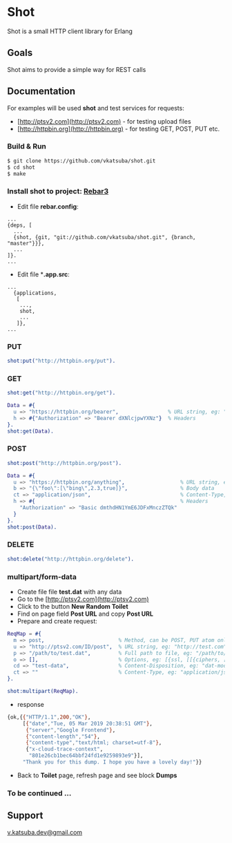 # Shot
Shot is a small HTTP client library for Erlang

## Goals
Shot aims to provide a simple way for REST calls

## Documentation
For examples will be used **shot** and test services for requests:
* [http://ptsv2.com](http://ptsv2.com) - for testing upload files
* [http://httpbin.org](http://httpbin.org) - for testing GET, POST, PUT etc.

### Build & Run
```sh
$ git clone https://github.com/vkatsuba/shot.git
$ cd shot
$ make
```
### Install shot to project: [Rebar3](https://www.rebar3.org/)
* Edit file **rebar.config**:
```
...
{deps, [
  ...
  {shot, {git, "git://github.com/vkatsuba/shot.git", {branch, "master"}}},
  ...
]}.
...
```
* Edit file ***.app.src**:
```
...
  {applications,
   [
    ...,
    shot,
    ...
   ]},
...
```
### PUT
```erlang
shot:put("http://httpbin.org/put").
```
### GET
```erlang
shot:get("http://httpbin.org/get").
```
```erlang
Data = #{
  u => "https://httpbin.org/bearer",                % URL string, eg: "http://test.com"
  h => #{"Authorization" => "Bearer dXNlcjpwYXNz"}  % Headers
}.
shot:get(Data).
```
### POST
```erlang
shot:post("http://httpbin.org/post").
```
```erlang
Data = #{
  u => "https://httpbin.org/anything",                  % URL string, eg: "http://test.com"
  b => "{\"foo\":[\"bing\",2.3,true]}",                 % Body data
  ct => "application/json",                             % Content-Type, eg: "application/json"
  h => #{                                               % Headers
    "Authorization" => "Basic dmthdHN1YmE6JDFxMnczZTQk"
  }
}.
shot:post(Data).
```
### DELETE
```erlang
shot:delete("http://httpbin.org/delete").
```
### multipart/form-data
* Create file file **test.dat** with any data
* Go to the [http://ptsv2.com](http://ptsv2.com)
* Click to the button **New Random Toilet**
* Find on page field **Post URL** and copy **Post URL**
* Prepare and create request:
```erlang
ReqMap = #{
  m => post,                        % Method, can be POST, PUT atom only, eg: post, put
  u => "http://ptsv2.com/ID/post",  % URL string, eg: "http://test.com"
  p => "/path/to/test.dat",         % Full path to file, eg: "/path/to/file.dat"
  o => [],                          % Options, eg: [{ssl, [[{ciphers, [{rsa, aes_128_cbc, sha}]}]]}]
  cd => "test-data",                % Content-Disposition, eg: "dat-model"
  ct => ""                          % Content-Type, eg: "application/json"
}.

shot:multipart(ReqMap).
```
* response
```sh
{ok,{{"HTTP/1.1",200,"OK"},
     [{"date","Tue, 05 Mar 2019 20:38:51 GMT"},
      {"server","Google Frontend"},
      {"content-length","54"},
      {"content-type","text/html; charset=utf-8"},
      {"x-cloud-trace-context",
       "801e26cb1bec64bbf24fd1e9259893e9"}],
     "Thank you for this dump. I hope you have a lovely day!"}}
```
* Back to **Toilet** page, refresh page and see block **Dumps**

### To be continued ...

## Support
v.katsuba.dev@gmail.com
